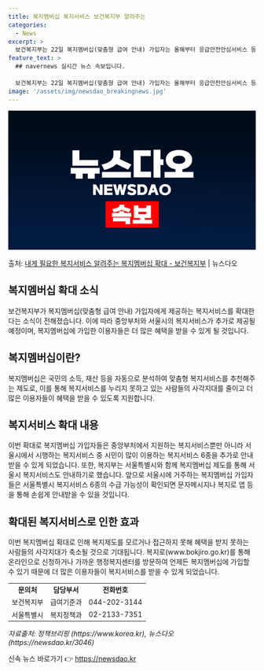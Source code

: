 ```yaml
---
title: 복지멤버십 복지서비스 보건복지부 알려주는
categories:
  - News
excerpt: >
  보건복지부는 22일 복지멤버십(맞춤형 급여 안내) 가입자는 올해부터 응급안전안심서비스 등 중앙부처 복지사업 …
feature_text: >
  ## navernews 실시간 뉴스 속보입니다.

  보건복지부는 22일 복지멤버십(맞춤형 급여 안내) 가입자는 올해부터 응급안전안심서비스 등 중앙부처 복지사업 …
image: '/assets/img/newsdao_breakingnews.jpg'
---
```


![뉴스다오 속보](/assets/img/newsdao_breakingnews.jpg)

<p>출처: <a href="https://newsdao.kr/3046" rel="dofollow">내게 필요한 복지서비스 알려주는 복지멤버십 확대 - 보건복지부</a> | 뉴스다오</p>

<h2 data-ke-size="size26">복지멤버십 확대 소식</h2>
<p data-ke-size="size16">보건복지부가 복지멤버십(맞춤형 급여 안내) 가입자에게 제공하는 복지서비스를 확대한다는 소식이 전해졌습니다. 이에 따라 중앙부처와 서울시의 복지서비스가 추가로 제공될 예정이며, 복지멤버십에 가입한 이용자들은 더 많은 혜택을 받을 수 있게 될 것입니다.</p>

<h2 data-ke-size="size26">복지멤버십이란?</h2>
<p data-ke-size="size16">복지멤버십은 국민의 소득, 재산 등을 자동으로 분석하여 맞춤형 복지서비스를 추천해주는 제도로, 이를 통해 복지서비스를 누리지 못하고 있는 사람들의 사각지대를 줄이고 더 많은 이용자들이 혜택을 받을 수 있도록 지원합니다.</p>

<h2 data-ke-size="size26">복지서비스 확대 내용</h2>
<p data-ke-size="size16">이번 확대로 복지멤버십 가입자들은 중앙부처에서 지원하는 복지서비스뿐만 아니라 서울시에서 시행하는 복지서비스 중 시민이 많이 이용하는 복지서비스 6종을 추가로 안내받을 수 있게 되었습니다. 또한, 복지부는 서울특별시와 함께 복지멤버십 제도를 통해 서울시 복지서비스도 안내하기로 했습니다. 앞으로 서울시에 거주하는 복지멤버십 가입자들은 서울특별시 복지서비스 6종의 수급 가능성이 확인되면 문자메시지나 복지로 앱 등을 통해 손쉽게 안내받을 수 있을 것입니다.</p>

<h2 data-ke-size="size26">확대된 복지서비스로 인한 효과</h2>
<p data-ke-size="size16">이번 복지멤버십 확대로 인해 복지제도를 모르거나 접근하지 못해 혜택을 받지 못하는 사람들의 사각지대가 축소될 것으로 기대됩니다. 복지로(www.bokjiro.go.kr)를 통해 온라인으로 신청하거나 가까운 행정복지센터를 방문하여 언제든 복지멤버십에 가입할 수 있기 때문에 더 많은 이용자들이 복지서비스를 받을 수 있게 되었습니다.</p>

<table>
	<tr>
		<td style="text-align: center; height: 17px;"><b>문의처</b></td>
		<td style="text-align: center; height: 17px;"><b>담당부서</b></td>
		<td style="text-align: center; height: 17px;"><b>전화번호</b></td>
	</tr>
	<tr>
		<td style="text-align: center; height: 17px;">보건복지부</td>
		<td style="text-align: center; height: 17px;">급여기준과</td>
		<td style="text-align: center; height: 17px;">044-202-3144</td>
	</tr>
	<tr>
		<td style="text-align: center; height: 17px;">서울특별시</td>
		<td style="text-align: center; height: 17px;">복지정책과</td>
		<td style="text-align: center; height: 17px;">02-2133-7351</td>
	</tr>
</table>
<p data-ke-size="size16"><i>자료출처: 정책브리핑 (https://www.korea.kr), 뉴스다오 (https://newsdao.kr/3046)</i></p>
 

신속 뉴스 바로가기 👉 <a href="https://newsdao.kr" rel="dofollow">https://newsdao.kr</a>


